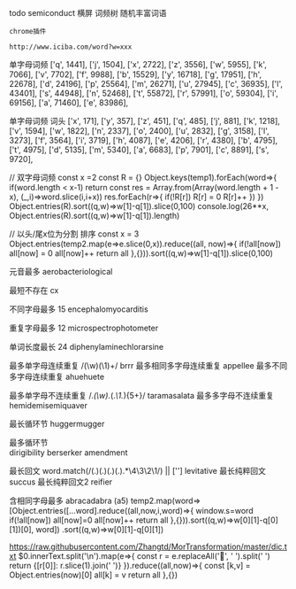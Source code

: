 todo
  semiconduct
    横屏
    词频树
    随机丰富词语

    chrome插件

    http://www.iciba.com/word?w=xxx



单字母词频
    ['q', 1441],
    ['j', 1504],
    ['x', 2722],
    ['z', 3556],
    ['w', 5955],
    ['k', 7066],
    ['v', 7702],
    ['f', 9988],
    ['b', 15529],
    ['y', 16718],
    ['g', 17951],
    ['h', 22678],
    ['d', 24196],
    ['p', 25564],
    ['m', 26271],
    ['u', 27945],
    ['c', 36935],
    ['l', 43401],
    ['s', 44948],
    ['n', 52468],
    ['t', 55872],
    ['r', 57991],
    ['o', 59304],
    ['i', 69156],
    ['a', 71460],
    ['e', 83986],


单字母词频 词头
    ['x', 171],
    ['y', 357],
    ['z', 451],
    ['q', 485],
    ['j', 881],
    ['k', 1218],
    ['v', 1594],
    ['w', 1822],
    ['n', 2337],
    ['o', 2400],
    ['u', 2832],
    ['g', 3158],
    ['l', 3273],
    ['f', 3564],
    ['i', 3719],
    ['h', 4087],
    ['e', 4206],
    ['r', 4380],
    ['b', 4795],
    ['t', 4975],
    ['d', 5135],
    ['m', 5340],
    ['a', 6683],
    ['p', 7901],
    ['c', 8891],
    ['s', 9720],

// 双字母词频
const x =2
const R = {}
Object.keys(temp1).forEach(word=>{
    if(word.length < x-1) return
    const res = Array.from(Array(word.length + 1 - x), (_,i)=>word.slice(i,i+x))
    res.forEach(r=>{
        if(!R[r]) R[r] = 0
        R[r]++
    })
})
Object.entries(R).sort((q,w)=>w[1]-q[1]).slice(0,100)
console.log(26**x, Object.entries(R).sort((q,w)=>w[1]-q[1]).length)






// 以头/尾x位为分割 排序
const x = 3
Object.entries(temp2.map(e=>e.slice(0,x)).reduce((all, now)=>{
    if(!all[now]) all[now] = 0
    all[now]++
    return all
},{})).sort((q,w)=>w[1]-q[1]).slice(0,100)


元音最多 aerobacteriological


最短不存在
cx

不同字母最多 15
encephalomyocarditis

重复字母最多 12
microspectrophotometer

单词长度最长 24
diphenylaminechlorarsine

最多单字母连续重复  /(\w)(\1)+/
brrr
最多相同多字母连续重复
appellee 
最多不同多字母连续重复
ahuehuete

最多单字母不连续重复  /.*(\w).*(.*\1.*){5+}/
taramasalata 
最多多字母不连续重复
hemidemisemiquaver


最长循环节
huggermugger

最多循环节  
dirigibility
berserker
amendment

最长回文 word.match(/(.)(.)(.)(.).*\4\3\2\1/) || ['']
levitative
最长纯粹回文
succus
最长纯粹回文2
reifier


含相同字母最多 abracadabra (a5)
temp2.map(word=>[Object.entries([...word].reduce((all,now,i,word)=>{
    window.s=word
    if(!all[now]) all[now]=0
    all[now]++
    return all
},{})).sort((q,w)=>w[0][1]-q[0][1])[0], word])
.sort((q,w)=>w[0][1]-q[0][1])




https://raw.githubusercontent.com/Zhangtd/MorTransformation/master/dic.txt
$0.innerText.split('\n').map(e=>{
    const r = e.replaceAll('', ' ').split(' ')
    return {[r[0]]: r.slice(1).join(' ')}
}).reduce((all,now)=>{
    const [k,v] = Object.entries(now)[0]
    all[k] =  v
    return all
},{})